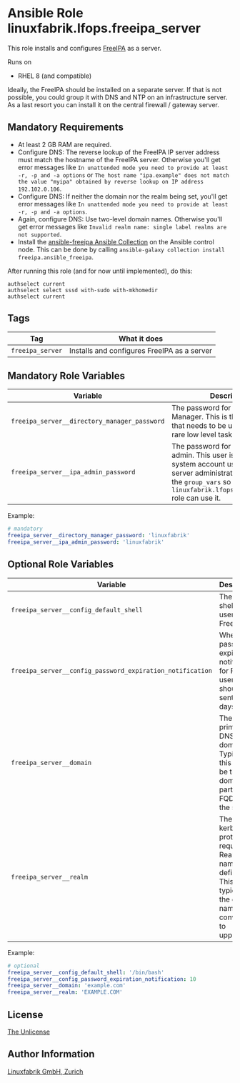 # Ansible Role linuxfabrik.lfops.freeipa_server

This role installs and configures [FreeIPA](https://www.freeipa.org/) as a server.

Runs on

* RHEL 8 (and compatible)

Ideally, the FreeIPA should be installed on a separate server. If that is not possible, you could group it with DNS and NTP on an infrastructure server. As a last resort you can install it on the central firewall / gateway server.


## Mandatory Requirements

* At least 2 GB RAM are required.
* Configure DNS: The reverse lookup of the FreeIPA IP server address must match the hostname of the FreeIPA server. Otherwise you'll get error messages like `In unattended mode you need to provide at least -r, -p and -a options` or `The host name "ipa.example" does not match the value "myipa" obtained by reverse lookup on IP address 192.102.0.106`.
* Configure DNS: If neither the domain nor the realm being set, you'll get error messages like `In unattended mode you need to provide at least -r, -p and -a options`.
* Again, configure DNS: Use two-level domain names. Otherwise you'll get error messages like `Invalid realm name: single label realms are not supported`.
* Install the [ansible-freeipa Ansible Collection](https://github.com/freeipa/ansible-freeipa) on the Ansible control node. This can be done by calling `ansible-galaxy collection install freeipa.ansible_freeipa`.

After running this role (and for now until implemented), do this:

```
authselect current
authselect select sssd with-sudo with-mkhomedir
authselect current
```


## Tags

| Tag              | What it does                    |
| ---              | ------------                    |
| `freeipa_server` | Installs and configures FreeIPA as a server |


## Mandatory Role Variables

| Variable                     | Description                                                                          |
| --------                     | -----------                                                                          |
| `freeipa_server__directory_manager_password` | The password for the Directory Manager. This is the superuser that needs to be used to perform rare low level tasks. |
| `freeipa_server__ipa_admin_password` | The password for the FreeIPA admin. This user is a regular system account used for IPA server administration. Set this in the `group_vars` so that the `linuxfabrik.lfops.freeipa_client` role can use it. |

Example:
```yaml
# mandatory
freeipa_server__directory_manager_password: 'linuxfabrik'
freeipa_server__ipa_admin_password: 'linuxfabrik'
```


## Optional Role Variables

| Variable | Description | Default Value |
| -------- | ----------- | ------------- |
| `freeipa_server__config_default_shell` | The default shell for the users in FreeIPA. | `'/bin/bash'` |
| `freeipa_server__config_password_expiration_notification` | When the password expiration notification for FreeIPA users should be sent, in days. | `10` |
| `freeipa_server__domain` | The primary DNS domain. Typically this should be the domain part of FQDN of the server. | `'{{ ansible_facts["domain"] \| lower }}'` |
| `freeipa_server__realm` | The kerberos protocol requires a Realm name to be defined. This is typically the domain name converted to uppercase. | `'{{ ansible_facts["domain"] \| upper }}'` |

Example:
```yaml
# optional
freeipa_server__config_default_shell: '/bin/bash'
freeipa_server__config_password_expiration_notification: 10
freeipa_server__domain: 'example.com'
freeipa_server__realm: 'EXAMPLE.COM'
```


## License

[The Unlicense](https://unlicense.org/)


## Author Information

[Linuxfabrik GmbH, Zurich](https://www.linuxfabrik.ch)
